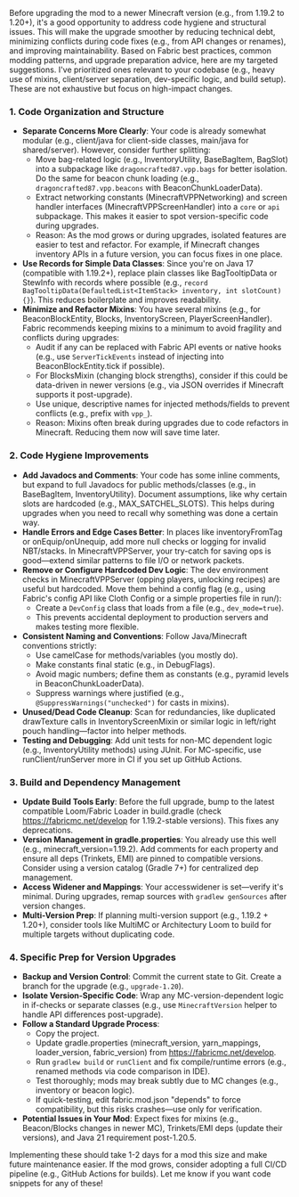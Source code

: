 Before upgrading the mod to a newer Minecraft version (e.g., from 1.19.2 to 1.20+), it's a good opportunity to address code hygiene and structural issues. This will make the upgrade smoother by reducing technical debt, minimizing conflicts during code fixes (e.g., from API changes or renames), and improving maintainability. Based on Fabric best practices, common modding patterns, and upgrade preparation advice, here are my targeted suggestions. I've prioritized ones relevant to your codebase (e.g., heavy use of mixins, client/server separation, dev-specific logic, and build setup). These are not exhaustive but focus on high-impact changes.

### 1. **Code Organization and Structure**
   - **Separate Concerns More Clearly**: Your code is already somewhat modular (e.g., client/java for client-side classes, main/java for shared/server). However, consider further splitting:
     - Move bag-related logic (e.g., InventoryUtility, BaseBagItem, BagSlot) into a subpackage like `dragoncrafted87.vpp.bags` for better isolation. Do the same for beacon chunk loading (e.g., `dragoncrafted87.vpp.beacons` with BeaconChunkLoaderData).
     - Extract networking constants (MinecraftVPPNetworking) and screen handler interfaces (MinecraftVPPScreenHandler) into a `core` or `api` subpackage. This makes it easier to spot version-specific code during upgrades.
     - Reason: As the mod grows or during upgrades, isolated features are easier to test and refactor. For example, if Minecraft changes inventory APIs in a future version, you can focus fixes in one place.
   - **Use Records for Simple Data Classes**: Since you're on Java 17 (compatible with 1.19.2+), replace plain classes like BagTooltipData or StewInfo with records where possible (e.g., `record BagTooltipData(DefaultedList<ItemStack> inventory, int slotCount) {}`). This reduces boilerplate and improves readability.
   - **Minimize and Refactor Mixins**: You have several mixins (e.g., for BeaconBlockEntity, Blocks, InventoryScreen, PlayerScreenHandler). Fabric recommends keeping mixins to a minimum to avoid fragility and conflicts during upgrades:
     - Audit if any can be replaced with Fabric API events or native hooks (e.g., use `ServerTickEvents` instead of injecting into BeaconBlockEntity.tick if possible).
     - For BlocksMixin (changing block strengths), consider if this could be data-driven in newer versions (e.g., via JSON overrides if Minecraft supports it post-upgrade).
     - Use unique, descriptive names for injected methods/fields to prevent conflicts (e.g., prefix with `vpp_`).
     - Reason: Mixins often break during upgrades due to code refactors in Minecraft. Reducing them now will save time later.

### 2. **Code Hygiene Improvements**
   - **Add Javadocs and Comments**: Your code has some inline comments, but expand to full Javadocs for public methods/classes (e.g., in BaseBagItem, InventoryUtility). Document assumptions, like why certain slots are hardcoded (e.g., MAX_SATCHEL_SLOTS). This helps during upgrades when you need to recall why something was done a certain way.
   - **Handle Errors and Edge Cases Better**: In places like inventoryFromTag or onEquip/onUnequip, add more null checks or logging for invalid NBT/stacks. In MinecraftVPPServer, your try-catch for saving ops is good—extend similar patterns to file I/O or network packets.
   - **Remove or Configure Hardcoded Dev Logic**: The dev environment checks in MinecraftVPPServer (opping players, unlocking recipes) are useful but hardcoded. Move them behind a config flag (e.g., using Fabric's config API like Cloth Config or a simple properties file in run/):
     - Create a `DevConfig` class that loads from a file (e.g., `dev_mode=true`).
     - This prevents accidental deployment to production servers and makes testing more flexible.
   - **Consistent Naming and Conventions**: Follow Java/Minecraft conventions strictly:
     - Use camelCase for methods/variables (you mostly do).
     - Make constants final static (e.g., in DebugFlags).
     - Avoid magic numbers; define them as constants (e.g., pyramid levels in BeaconChunkLoaderData).
     - Suppress warnings where justified (e.g., `@SuppressWarnings("unchecked")` for casts in mixins).
   - **Unused/Dead Code Cleanup**: Scan for redundancies, like duplicated drawTexture calls in InventoryScreenMixin or similar logic in left/right pouch handling—factor into helper methods.
   - **Testing and Debugging**: Add unit tests for non-MC dependent logic (e.g., InventoryUtility methods) using JUnit. For MC-specific, use runClient/runServer more in CI if you set up GitHub Actions.

### 3. **Build and Dependency Management**
   - **Update Build Tools Early**: Before the full upgrade, bump to the latest compatible Loom/Fabric Loader in build.gradle (check https://fabricmc.net/develop for 1.19.2-stable versions). This fixes any deprecations.
   - **Version Management in gradle.properties**: You already use this well (e.g., minecraft_version=1.19.2). Add comments for each property and ensure all deps (Trinkets, EMI) are pinned to compatible versions. Consider using a version catalog (Gradle 7+) for centralized dep management.
   - **Access Widener and Mappings**: Your accesswidener is set—verify it's minimal. During upgrades, remap sources with `gradlew genSources` after version changes.
   - **Multi-Version Prep**: If planning multi-version support (e.g., 1.19.2 + 1.20+), consider tools like MultiMC or Architectury Loom to build for multiple targets without duplicating code.

### 4. **Specific Prep for Version Upgrades**
   - **Backup and Version Control**: Commit the current state to Git. Create a branch for the upgrade (e.g., `upgrade-1.20`).
   - **Isolate Version-Specific Code**: Wrap any MC-version-dependent logic in if-checks or separate classes (e.g., use `MinecraftVersion` helper to handle API differences post-upgrade).
   - **Follow a Standard Upgrade Process**:
     - Copy the project.
     - Update gradle.properties (minecraft_version, yarn_mappings, loader_version, fabric_version) from https://fabricmc.net/develop.
     - Run `gradlew build` or `runClient` and fix compile/runtime errors (e.g., renamed methods via code comparison in IDE).
     - Test thoroughly; mods may break subtly due to MC changes (e.g., inventory or beacon logic).
     - If quick-testing, edit fabric.mod.json "depends" to force compatibility, but this risks crashes—use only for verification.
   - **Potential Issues in Your Mod**: Expect fixes for mixins (e.g., Beacon/Blocks changes in newer MC), Trinkets/EMI deps (update their versions), and Java 21 requirement post-1.20.5.

Implementing these should take 1-2 days for a mod this size and make future maintenance easier. If the mod grows, consider adopting a full CI/CD pipeline (e.g., GitHub Actions for builds). Let me know if you want code snippets for any of these!
